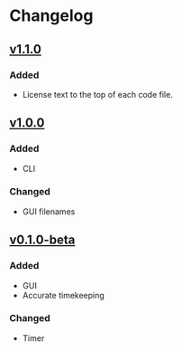 # Changelog

## [v1.1.0](https://github.com/willtheorangeguy/PyWorkout/releases/tag/v1.1.0)

### Added

- License text to the top of each code file.

## [v1.0.0](https://github.com/willtheorangeguy/PyWorkout/releases/tag/v1.0.0)

### Added

- CLI

### Changed

- GUI filenames

## [v0.1.0-beta](https://github.com/willtheorangeguy/PyWorkout/releases/tag/v0.1.0-beta)

### Added

- GUI
- Accurate timekeeping

### Changed

- Timer
